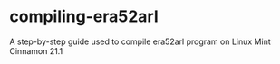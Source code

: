 # compiling-era52arl
A step-by-step guide used to compile era52arl program on Linux Mint Cinnamon 21.1
